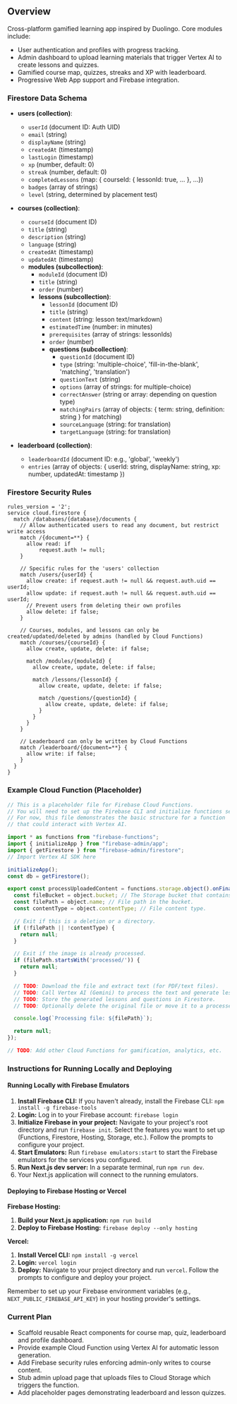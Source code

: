 ## Overview

Cross-platform gamified learning app inspired by Duolingo. Core modules include:
* User authentication and profiles with progress tracking.
* Admin dashboard to upload learning materials that trigger Vertex AI to create lessons and quizzes.
* Gamified course map, quizzes, streaks and XP with leaderboard.
* Progressive Web App support and Firebase integration.

### Firestore Data Schema

*   **users (collection)**:
    *   `userId` (document ID: Auth UID)
    *   `email` (string)
    *   `displayName` (string)
    *   `createdAt` (timestamp)
    *   `lastLogin` (timestamp)
    *   `xp` (number, default: 0)
    *   `streak` (number, default: 0)
    *   `completedLessons` (map: { courseId: { lessonId: true, ... }, ...})
    *   `badges` (array of strings)
    *   `level` (string, determined by placement test)

*   **courses (collection)**:
    *   `courseId` (document ID)
    *   `title` (string)
    *   `description` (string)
    *   `language` (string)
    *   `createdAt` (timestamp)
    *   `updatedAt` (timestamp)
    *   **modules (subcollection)**:
        *   `moduleId` (document ID)
        *   `title` (string)
        *   `order` (number)
        *   **lessons (subcollection)**:
            *   `lessonId` (document ID)
            *   `title` (string)
            *   `content` (string: lesson text/markdown)
            *   `estimatedTime` (number: in minutes)
            *   `prerequisites` (array of strings: lessonIds)
            *   `order` (number)
            *   **questions (subcollection)**:
                *   `questionId` (document ID)
                *   `type` (string: 'multiple-choice', 'fill-in-the-blank', 'matching', 'translation')
                *   `questionText` (string)
                *   `options` (array of strings: for multiple-choice)
                *   `correctAnswer` (string or array: depending on question type)
                *   `matchingPairs` (array of objects: { term: string, definition: string } for matching)
                *   `sourceLanguage` (string: for translation)
                *   `targetLanguage` (string: for translation)

*   **leaderboard (collection)**:
    *   `leaderboardId` (document ID: e.g., 'global', 'weekly')
    *   `entries` (array of objects: { userId: string, displayName: string, xp: number, updatedAt: timestamp })

### Firestore Security Rules

```firestore
rules_version = '2';
service cloud.firestore {
  match /databases/{database}/documents {
    // Allow authenticated users to read any document, but restrict write access
    match /{document=**} {
      allow read: if
          request.auth != null;
    }

    // Specific rules for the 'users' collection
    match /users/{userId} {
      allow create: if request.auth != null && request.auth.uid == userId;
      allow update: if request.auth != null && request.auth.uid == userId;
      // Prevent users from deleting their own profiles
      allow delete: if false;
    }

    // Courses, modules, and lessons can only be created/updated/deleted by admins (handled by Cloud Functions)
    match /courses/{courseId} {
      allow create, update, delete: if false;

      match /modules/{moduleId} {
        allow create, update, delete: if false;

        match /lessons/{lessonId} {
          allow create, update, delete: if false;

          match /questions/{questionId} {
            allow create, update, delete: if false;
          }
        }
      }
    }

    // Leaderboard can only be written by Cloud Functions
    match /leaderboard/{document=**} {
      allow write: if false;
    }
  }
}
```

### Example Cloud Function (Placeholder)

```typescript
// This is a placeholder file for Firebase Cloud Functions.
// You will need to set up the Firebase CLI and initialize functions separately.
// For now, this file demonstrates the basic structure for a function
// that could interact with Vertex AI.

import * as functions from "firebase-functions";
import { initializeApp } from "firebase-admin/app";
import { getFirestore } from "firebase-admin/firestore";
// Import Vertex AI SDK here

initializeApp();
const db = getFirestore();

export const processUploadedContent = functions.storage.object().onFinalize(async (object) => {
  const fileBucket = object.bucket; // The Storage bucket that contains the file.
  const filePath = object.name; // File path in the bucket.
  const contentType = object.contentType; // File content type.

  // Exit if this is a deletion or a directory.
  if (!filePath || !contentType) {
    return null;
  }

  // Exit if the image is already processed.
  if (filePath.startsWith('processed/')) {
    return null;
  }

  // TODO: Download the file and extract text (for PDF/text files).
  // TODO: Call Vertex AI (Gemini) to process the text and generate lessons/questions.
  // TODO: Store the generated lessons and questions in Firestore.
  // TODO: Optionally delete the original file or move it to a processed folder.

  console.log(`Processing file: ${filePath}`);

  return null;
});

// TODO: Add other Cloud Functions for gamification, analytics, etc.
```

### Instructions for Running Locally and Deploying

#### Running Locally with Firebase Emulators

1.  **Install Firebase CLI:** If you haven't already, install the Firebase CLI: `npm install -g firebase-tools`
2.  **Login:** Log in to your Firebase account: `firebase login`
3.  **Initialize Firebase in your project:** Navigate to your project's root directory and run `firebase init`. Select the features you want to set up (Functions, Firestore, Hosting, Storage, etc.). Follow the prompts to configure your project.
4.  **Start Emulators:** Run `firebase emulators:start` to start the Firebase emulators for the services you configured.
5.  **Run Next.js dev server:** In a separate terminal, run `npm run dev`.
6.  Your Next.js application will connect to the running emulators.

#### Deploying to Firebase Hosting or Vercel

**Firebase Hosting:**

1.  **Build your Next.js application:** `npm run build`
2.  **Deploy to Firebase Hosting:** `firebase deploy --only hosting`

**Vercel:**

1.  **Install Vercel CLI:** `npm install -g vercel`
2.  **Login:** `vercel login`
3.  **Deploy:** Navigate to your project directory and run `vercel`. Follow the prompts to configure and deploy your project.

Remember to set up your Firebase environment variables (e.g., `NEXT_PUBLIC_FIREBASE_API_KEY`) in your hosting provider's settings.

### Current Plan

* Scaffold reusable React components for course map, quiz, leaderboard and profile dashboard.
* Provide example Cloud Function using Vertex AI for automatic lesson generation.
* Add Firebase security rules enforcing admin-only writes to course content.
* Stub admin upload page that uploads files to Cloud Storage which triggers the function.
* Add placeholder pages demonstrating leaderboard and lesson quizzes.